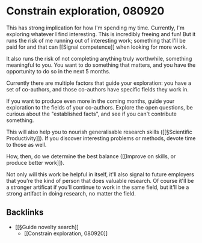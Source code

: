 # Constrain exploration, 080920
This has strong implication for how I'm spending my time. Currently, I'm exploring whatever I find interesting. This is incredibly freeing and fun! But it runs the risk of me running out of interesting work; something that I'll be paid for and that can [[Signal competence]] when looking for more work.

It also runs the risk of not completing anything truly worthwhile, something meaningful to you. You want to do something that matters, and you have the opportunity to do so in the next 5 months.

Currently there are multiple factors that guide your exploration: you have a set of co-authors, and those co-authors have specific fields they work in.

If you want to produce even more in the coming months, guide your exploration to the fields of your co-authors. Explore the open questions, be curious about the "established facts", and see if you can't contribute something.

This will also help you to nourish generalisable research skills ([[§Scientific Productivity]]). If you discover interesting problems or methods, devote time to those as well.

How, then, do we determine the best balance ([[Improve on skills, or produce better work]]).

Not only will this work be helpful in itself, it'll also signal to future employers that you're the kind of person that does valuable research. Of course it'll be a stronger artificat if you'll continue to work in the same field, but it'll be a strong artifact in doing research, no matter the field.

## Backlinks
* [[§Guide novelty search]]
	* [[Constrain exploration, 080920]]

<!-- #Life -->

<!-- {BearID:EE2F44FC-8D03-4973-839C-0C307C4CCFD1-15756-000013034B6979FC} -->
